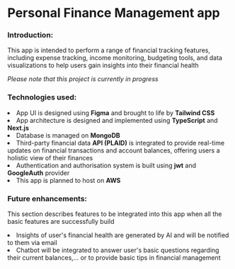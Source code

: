 # Personal Finance Management app

### Introduction:
This app is intended to perform a range of financial tracking features, including expense tracking, income monitoring, budgeting tools, and data visualizations to help users gain insights into their financial health



<i>Please note that this project is currently in progress</i>

### Technologies used:
<li>App UI is designed using <b>Figma</b> and brought to life by <b>Tailwind CSS</b></li>
<li>App architecture is designed and implemented using <b>TypeScript</b> and <b>Next.js</b></li>
<li>Database is managed on <b>MongoDB</b></li>
<li>Third-party financial data <b>API (PLAID)</b> is integrated to provide real-time updates on financial transactions and account balances, offering users a holistic view of their finances</li>
<li>Authentication and authorisation system is built using <b>jwt</b> and <b>GoogleAuth</b> provider</li>
<li>This app is planned to host on <b>AWS</b></li>

### Future enhancements:
This section describes features to be integrated into this app when all the basic features are successfully build
<li>Insights of user's financial health are generated by AI and will be notified to them via email</li>
<li>Chatbot will be integrated to answer user's basic questions regarding their current balances,... or to provide basic tips in financial management</li>
